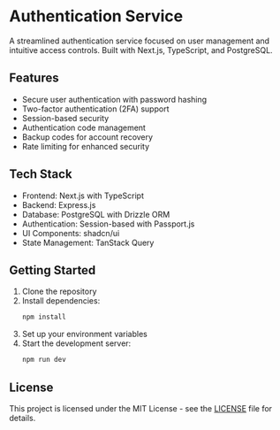 # Authentication Service

A streamlined authentication service focused on user management and intuitive access controls. Built with Next.js, TypeScript, and PostgreSQL.

## Features

- Secure user authentication with password hashing
- Two-factor authentication (2FA) support
- Session-based security
- Authentication code management
- Backup codes for account recovery
- Rate limiting for enhanced security

## Tech Stack

- Frontend: Next.js with TypeScript
- Backend: Express.js
- Database: PostgreSQL with Drizzle ORM
- Authentication: Session-based with Passport.js
- UI Components: shadcn/ui
- State Management: TanStack Query

## Getting Started

1. Clone the repository
2. Install dependencies:
   ```bash
   npm install
   ```
3. Set up your environment variables
4. Start the development server:
   ```bash
   npm run dev
   ```

## License

This project is licensed under the MIT License - see the [LICENSE](LICENSE) file for details.
